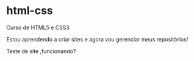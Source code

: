 # html-css
 Curso de HTML5 e CSS3

 Estou aprendendo a criar sites e agora vou gerenciar meus repositórios!

 Teste de site ,funcionando?
